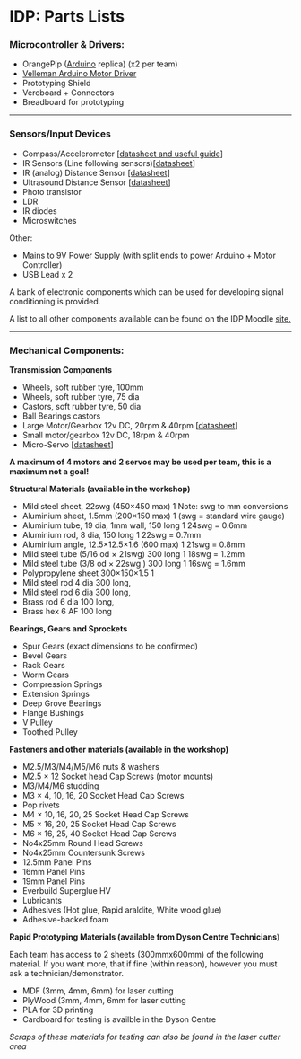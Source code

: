 # IDP: Parts Lists

### Microcontroller & Drivers:

* OrangePip ([Arduino](https://store.arduino.cc/arduino-uno-rev3) replica) (x2 per team)
* [Velleman Arduino Motor Driver](https://www.velleman.eu/products/view/?id=412538&country=be&lang=en)
* Prototyping Shield
* Veroboard + Connectors
* Breadboard for prototyping

---

### Sensors/Input Devices

* Compass/Accelerometer [[datasheet and useful guide](https://www.adafruit.com/product/1746)]
* IR Sensors (Line following sensors)[[datasheet](https://cpc.farnell.com/optek-technology/opb704/optoswitch-reflective/dp/SC01254)]
* IR (analog) Distance Sensor [[datasheet]](https://uk.farnell.com/sharp/gp2y0a41sk0f/sensor-distance-analogue-output/dp/1618431?CMP=KNC-GUK-GEN-SHOPPING-1618431&CAGPSPN=pla&gross_price=true&CAWELAID=120173390000066478&CATCI=aud-157604796549:pla-57456869170&CAAGID=14406255429)
* Ultrasound Distance Sensor [[datasheet](https://www.rapidonline.com/trusens-hc-sr504-ultrasonic-ranging-module-74-1109)]
* Photo transistor
* LDR
* IR diodes
* Microswitches

Other:
* Mains to 9V Power Supply (with split ends to power Arduino + Motor Controller)
* USB Lead x 2

A bank of electronic components which can be used for developing signal conditioning is provided.

A list to all other components available can be found on the IDP Moodle [site.](https://www.vle.cam.ac.uk/course/view.php?id=163282)

---
### Mechanical Components:

**Transmission Components**

* Wheels, soft rubber tyre, 100mm
* Wheels, soft rubber tyre, 75 dia
* Castors, soft rubber tyre, 50 dia
* Ball Bearings castors
* Large Motor/Gearbox 12v DC, 20rpm & 40rpm [[datasheet](https://uk.rs-online.com/web/p/dc-geared-motors/9158943/)]
* Small motor/gearbox 12v DC, 18rpm & 40rpm
* Micro-Servo [[datasheet](https://www.rapidonline.com/RVFM-Tower-Pro-SG90-Mini-Servo-37-1330?IncVat=1&pdg=kwd-293946777986:cmp-810438953:adg-43544079578:crv-192262852978:pid-37-1330&gclid=CjwKCAjwpeXeBRA6EiwAyoJPKmyNqotzf16oB_y2rpUGpWXDO7jOsTNtAsRSg5kqLFbl7uoxL1R7VxoCFVkQAvD_BwE)]

**A maximum of 4 motors and 2 servos may be used per team, this is a maximum not a goal!**

**Structural Materials (available in the workshop)**

* Mild steel sheet, 22swg (450×450 max) 1 Note: swg to mm conversions
* Aluminium sheet, 1.5mm (200×150 max) 1 (swg = standard wire
gauge)
* Aluminium tube, 19 dia, 1mm wall, 150 long 1 24swg = 0.6mm
* Aluminium rod, 8 dia, 150 long 1 22swg = 0.7mm
* Aluminium angle, 12.5×12.5×1.6 (600 max) 1 21swg = 0.8mm
* Mild steel tube (5/16 od × 21swg) 300 long 1 18swg = 1.2mm
* Mild steel tube (3/8 od × 22swg ) 300 long 1 16swg = 1.6mm
* Polypropylene sheet 300×150×1.5 1
* Mild steel rod 4 dia 300 long,
* Mild steel rod 6 dia 300 long,
* Brass rod 6 dia 100 long,
* Brass hex 6 AF 100 long

**Bearings, Gears and Sprockets**

* Spur Gears (exact dimensions to be confirmed)
* Bevel Gears
* Rack Gears
* Worm Gears
* Compression Springs
* Extension Springs
* Deep Grove Bearings
* Flange Bushings
* V Pulley
* Toothed Pulley

**Fasteners and other materials (available in the workshop)**

* M2.5/M3/M4/M5/M6 nuts & washers
* M2.5 × 12 Socket head Cap Screws (motor mounts)
* M3/M4/M6 studding
* M3 × 4, 10, 16, 20 Socket Head Cap Screws
* Pop rivets
* M4 × 10, 16, 20, 25 Socket Head Cap Screws
* M5 × 16, 20, 25 Socket Head Cap Screws
* M6 × 16, 25, 40 Socket Head Cap Screws
* No4x25mm Round Head Screws
* No4x25mm Countersunk Screws
* 12.5mm Panel Pins
* 16mm Panel Pins
* 19mm Panel Pins
* Everbuild Superglue HV
* Lubricants
* Adhesives (Hot glue, Rapid araldite, White wood glue)
* Adhesive-backed foam


**Rapid Prototyping Materials (available from Dyson Centre Technicians**)

Each team has access to 2 sheets (300mmx600mm) of the following material.  If you want more, that if fine (within reason), however you must ask a technician/demonstrator.

* MDF (3mm, 4mm, 6mm) for laser cutting
* PlyWood (3mm, 4mm, 6mm for laser cutting
* PLA for 3D printing
* Cardboard for testing is availble in the Dyson Centre

*Scraps of these materials for testing can also be found in the laser cutter area*
